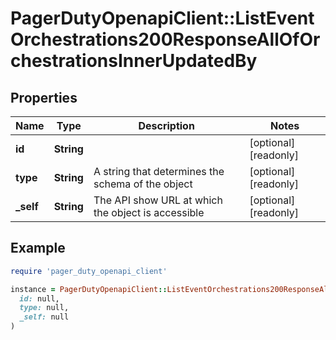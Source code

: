 # PagerDutyOpenapiClient::ListEventOrchestrations200ResponseAllOfOrchestrationsInnerUpdatedBy

## Properties

| Name | Type | Description | Notes |
| ---- | ---- | ----------- | ----- |
| **id** | **String** |  | [optional][readonly] |
| **type** | **String** | A string that determines the schema of the object | [optional][readonly] |
| **_self** | **String** | The API show URL at which the object is accessible | [optional][readonly] |

## Example

```ruby
require 'pager_duty_openapi_client'

instance = PagerDutyOpenapiClient::ListEventOrchestrations200ResponseAllOfOrchestrationsInnerUpdatedBy.new(
  id: null,
  type: null,
  _self: null
)
```


